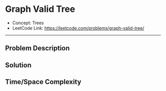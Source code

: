 # Graph Valid Tree

- Concept: Trees
- LeetCode Link: https://leetcode.com/problems/graph-valid-tree/

---

## Problem Description

## Solution

## Time/Space Complexity

